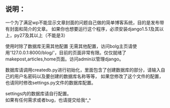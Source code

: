 ## 说明：
一个为了满足wp不能显示文章封面的问题自己做的简单博客系统，目的是发布带有封面和简介的文章。
如果你也想要运行这个程序，必须安装django1.5.1及其以上，py27及其以上（不能是3）  

使用时除了数据库无需其他配置 
无需其他配置，访问bolg主页请使用'127.0.0.1:8000/blog/'，目前的页面非常有限。仅仅就绪了makepost,articles,home页面。访问admin以管理django。  

数据库请调用createdb.py进行初始化，里面包含了创建数据库的部分，请输入自己的用户名密码以及要创建的数据库名称等等，
如果您修改了这个文件的配置，也请同时修改settings.py文件的数据库配置。  
  
settings内的数据库请自行配置。  
如果有任何需求或者bug，也请提交给我^_^  
